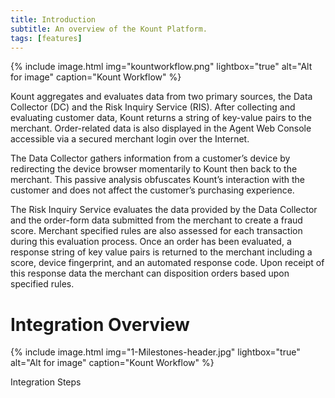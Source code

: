 ```yaml
---
title: Introduction 
subtitle: An overview of the Kount Platform.
tags: [features]
---
```


{% include image.html img="kountworkflow.png" lightbox="true" alt="Alt for image" caption="Kount Workflow" %}

Kount aggregates and evaluates data from two primary sources, the Data Collector (DC) and the Risk Inquiry Service (RIS). After collecting and evaluating customer data, Kount returns a string of key-value pairs to the merchant. Order-related data is also displayed in the Agent Web Console accessible via a secured merchant login over the Internet.

The Data Collector gathers information from a customer’s device by redirecting the device browser momentarily to Kount then back to the merchant. This passive analysis obfuscates Kount’s interaction with the customer and does not affect the customer’s purchasing experience.

The Risk Inquiry Service evaluates the data provided by the Data Collector and the order-form data submitted from the merchant to create a fraud score. Merchant specified rules are also assessed for each transaction during this evaluation process. Once an order has been evaluated, a response string of key value pairs is returned to the merchant including a score, device fingerprint, and an automated response code. Upon receipt of this response data the merchant can disposition orders based upon specified rules.

# Integration Overview

{% include image.html img="1-Milestones-header.jpg" lightbox="true" alt="Alt for image" caption="Kount Workflow" %}

<div class="uk-h3">Integration Steps</div>
<div class="uk-child-width-1-5@m" uk-grid uk-lightbox="animation: slide">
    <div>
        <a class="uk-inline" href="/uploads/slideshow-1/Milestone-body-1.jpg" data-caption="Caption 1">
            <img src="/uploads/Milestone-body-1-button.png" alt="">
        </a>
    </div>
    <div>
        <a class="uk-inline" href="/uploads/slideshow-1/Milestone-body-2.jpg" data-caption="Caption 2">
            <img src="/uploads/Milestone-body-2-button.png" alt="">
        </a>
    </div>
    <div>
        <a class="uk-inline" href="/uploads/slideshow-1/Milestone-body-3.jpg" data-caption="Caption 2">
            <img src="/uploads/Milestone-body-3-button.png" alt="">
        </a>
    </div>
    <div>
        <a class="uk-inline" href="/uploads/slideshow-1/Milestone-body-4.jpg" data-caption="Caption 2">
            <img src="/uploads/Milestone-body-4-button.png" alt="">
        </a>
    </div>
    <div>
        <a class="uk-inline" href="/uploads/slideshow-1/Milestone-body-5.jpg" data-caption="Caption 3">
            <img src="/uploads/Milestone-body-5-button.png" alt="">
        </a>
    </div>
</div>
